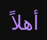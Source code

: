 <!DOCTYPE html>
<html lang="ar">
<head>
  <meta charset="UTF-8" />
  <title>خاص </title>
  <style>
    /* شاشة البداية */
    #intro {
      position: fixed;
      top: 0;
      left: 0;
      width: 100%;
      height: 100%;
      background-color: #0e0e0e;
      color: #bb86fc;
      display: flex;
      justify-content: center;
      align-items: center;
      font-size: 36px;
      font-family: 'Tahoma', sans-serif;
      z-index: 9999;
      opacity: 1;
      animation: fadeOut 2.5s ease forwards;
      animation-delay: 1.5s;
    }

    @keyframes fadeOut {
      0% { opacity: 1; }
      100% { opacity: 0; visibility: hidden; }
    }

    body {
      background-color: #0e0e0e;
      color: #ffffff;
      font-family: 'Tahoma', sans-serif;
      text-align: center;
      margin: 0;
      padding: 40px;
    }

    h1 {
      color: #bb86fc;
      margin-bottom: 40px;
      font-size: 32px;
    }

    .button-container {
      display: flex;
      flex-direction: column;
      align-items: center;
      gap: 20px;
    }

    .dropdown {
      position: relative;
      display: inline-block;
    }

    .dropbtn {
      color: white;
      padding: 14px 20px;
      font-size: 16px;
      border: none;
      border-radius: 8px;
      cursor: pointer;
      transition: background-color 0.3s ease;
      width: 220px;
    }

    .instagram { background-color: #e1306c; }
    .instagram:hover { background-color: #c92a5e; }

    .snapchat { background-color: #fffc00; color: #000; }
    .snapchat:hover { background-color: #e6e200; }

    .whatsapp { background-color: #25d366; }
    .whatsapp:hover { background-color: #1da851; }

    .telegram { background-color: #0088cc; }
    .telegram:hover { background-color: #007ab8; }

    .twitter { background-color: #14171a; }
    .twitter:hover { background-color: #000000; }

    .dropdown-content {
      display: none;
      position: absolute;
      background-color: #1f1f1f;
      min-width: 200px;
      border-radius: 6px;
      box-shadow: 0 4px 8px rgba(0,0,0,0.2);
      z-index: 1;
      text-align: center;
      left: 0;
      opacity: 0;
      transform: translateY(-10px);
      transition: opacity 0.3s ease, transform 0.3s ease;
    }

    .dropdown-content a {
      color: #ffffff;
      padding: 14px;
      text-decoration: none;
      display: block;
      font-weight: bold;
      font-size: 16px;
      transition: background-color 0.2s ease;
    }

    .dropdown-content a:hover {
      background-color: #2a2a2a;
    }

    .show {
      display: block;
      opacity: 1 !important;
      transform: translateY(0) !important;
    }
  </style>
</head>
<body>

  <!-- شاشة ترحيب -->
  <div id="intro">أهلاً  </div>

  <!-- صوت الضغط -->
  <audio id="clickSound" src="https://cdn.pixabay.com/audio/2022/03/15/audio_f7c8d1b66b.mp3" preload="auto"></audio>

 <h1>🎈أهلاً 🎈</h1>

  <div class="button-container">

    <div class="dropdown">
      <button class="dropbtn instagram" onclick="toggleDropdown(this)">📸 Instagram</button>
      <div class="dropdown-content">
        <a href="https://instagram.com/z.h3rr" target="_blank">@z.h3rr</a>
      </div>
    </div>

    <div class="dropdown">
      <button class="dropbtn snapchat" onclick="toggleDropdown(this)">👻 Snapchat</button>
      <div class="dropdown-content">
        <a href="https://snapchat.com/add/z.h3r" target="_blank">@z.h3r</a>
      </div>
    </div>

    <div class="dropdown">
      <button class="dropbtn whatsapp" onclick="toggleDropdown(this)">📱 WhatsApp</button>
      <div class="dropdown-content">
        <a href="https://wa.me/966XXXXXXXXX" target="_blank">راسلني على واتساب</a>
      </div>
    </div>

    <div class="dropdown">
      <button class="dropbtn telegram" onclick="toggleDropdown(this)">📨 Telegram</button>
      <div class="dropdown-content">
        <a href="https://t.me/YourUsernameHere" target="_blank">@YourUsernameHere</a>
      </div>
    </div>

    <div class="dropdown">
      <button class="dropbtn twitter" onclick="toggleDropdown(this)">🐦 Twitter</button>
      <div class="dropdown-content">
        <a href="https://twitter.com/YourUsernameHere" target="_blank">@YourUsernameHere</a>
      </div>
    </div>

  </div>

 <script>
  const sound = document.getElementById("clickSound");

  function toggleDropdown(button) {
    sound.currentTime = 0;
    sound.play();

    document.querySelectorAll('.dropdown-content').forEach(drop => {
      if (drop !== button.nextElementSibling) {
        drop.classList.remove('show');
      }
    });

    const dropdown = button.nextElementSibling;

    if (dropdown.classList.contains('show')) {
      dropdown.classList.remove('show');
    } else {
      dropdown.style.display = 'block';
      setTimeout(() => {
        dropdown.classList.add('show');
      }, 10);
    }
  }

  // إغلاق القوائم عند الضغط خارجها
  window.onclick = function(event) {
    if (!event.target.matches('.dropbtn')) {
      document.querySelectorAll('.dropdown-content').forEach(drop => {
        drop.classList.remove('show');
      });
    }
  };

  // 🎯 التعامل مع الضغط مرتين على الأزرار
  document.querySelectorAll('.dropbtn').forEach(button => {
    button.addEventListener('dblclick', (e) => {
      const bubble = document.createElement('div');
      bubble.textContent = 'اهدأ اهدأ ';
      bubble.style.position = 'absolute';
      bubble.style.top = '-30px';
      bubble.style.left = '50%';
      bubble.style.transform = 'translateX(-50%)';
      bubble.style.background = '#ff5e5e';
      bubble.style.color = 'white';
      bubble.style.padding = '5px 10px';
      bubble.style.borderRadius = '10px';
      bubble.style.fontSize = '14px';
      bubble.style.opacity = '0';
      bubble.style.transition = 'opacity 0.3s ease, transform 0.3s ease';
      bubble.style.zIndex = '1000';

      button.style.position = 'relative';
      button.appendChild(bubble);

      // ظهور الفقاعة
      setTimeout(() => {
        bubble.style.opacity = '1';
        bubble.style.transform = 'translateX(-50%) translateY(-10px)';
      }, 10);

      // اختفاء بعد ثانيتين
      setTimeout(() => {
        bubble.style.opacity = '0';
        bubble.style.transform = 'translateX(-50%) translateY(-20px)';
        setTimeout(() => {
          bubble.remove();
        }, 300);
      }, 2000);
    });
  });

  // تغيير لون h1 بعد شاشة الترحيب
  setTimeout(() => {
    document.querySelector("h1").style.color = "white";
  }, 4000);
</script>


</body>
</html>
